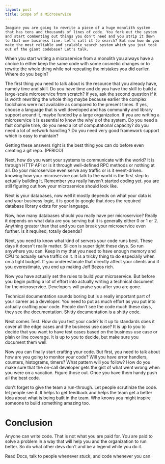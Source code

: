 ```yaml
---
layout: post
title: Scope of a Microservice
---
```


```
Imagine you are going to rewrite a piece of a huge monolith system that has tens and thousands of lines of code. You fork out the system and start commenting out things you don't need and you strip it down to that one business line. Let's call it to search? But now how do you make the most reliable and scalable search system which you just took out of the giant codebase? Let's talk.
```

When you start writing a microservice from a monolith you always have a choice to either keep the same code with some cosmetic changes or to rewrite the whole thing while not repeating the mistakes you did earlier. Where do you begin?

The first thing you need to talk about is the resource that you already have, namely time and skill. Do you have time and do you have the skill to build a large-scale microservice from scratch? If yes, ask the second question if it is worth rewriting the whole thing maybe because earlier the complex toolchains were not available as compared to the present times. If yes, choose a language that is well developed and has community and library support around it, maybe funded by a large organization. If you are writing a microservice it is essential to know the why's of the system. Do you need a fast compile time, do you need a lot of computational capacity? do you need a lot of network handling ? Do you need very good framework support which is easy to maintain?

Getting these answers right is the best thing you can do before even creating a git repo. (PERIOD)

Next, how do you want your systems to communicate with the world? It is through HTTP API or is it through well-defined RPC methods or nothing at all. Do your microservice even serve any traffic or is it event-driven.
knowing how your microservice can talk to the world is the first step to actually building it. Remember you really haven't started coding yet. you are still figuring out how your microservice should look like.

Next is your databases, now well it mostly depends on what your data is and your business logic, it is good to google that does the required database library exists for your language.

Now, how many databases should you really have per microservice? Really it depends on what data are you serving but it is generally either 0 or 1 or 2. Anything greater than that and you can break your microservice even further. Is it required, totally depends?

Next, you need to know what kind of servers your code runs best. These days it doesn't really matter. Silicon is super tight these days. So run anywhere you can. Keep in my that you need to have enough memory and CPU to actually serve traffic on it. It is a tricky thing to do especially when on a tight budget. If you underestimate that directly affect your clients and if you overestimate, you end up making Jeff Bezos rich.

Now you have actually set the rules to build your microservice. But before you begin putting a lot of effort into actually writing a technical document for the microservice. Developers will praise you after you are gone.

Technical documentation sounds boring but is a really important part of your career as a developer. You need to put as much effort as you put into actually crafting your code. People don't see the code much these days, they see the documentation. Shitty documentation is a shitty code.

Next comes Test. How do you test your code? Is it up to standards does it cover all the edge cases and the business use case? It is up to you to decide that you want to have test cases based on the business use case or plain or line coverage. It is up to you to decide, but make sure you document them well.

Now you can finally start crafting your code. But first, you need to talk about how are you going to monitor your code? Will you have error handlers, counters, histograms, timers? What pattern will you follow? How do you make sure that the on-call developer gets the gist of what went wrong when you were on a vacation. Figure those out. Once you have them handy push all the best code.

don't forget to give the team a run-through. Let people scrutinize the code. let people see it. It helps to get feedback and helps the team get a better idea about what is being built in the team. Who knows you might inspire someone to build something amazing too.

# Conclusion

Anyone can write code. That is not what you are paid for. You are paid to solve a problem in a way that will help you and the organization to run better. So do what other devs don't and be a legend while you do it.

Read Docs, talk to people whenever stuck, and code whenever you can.
